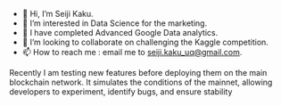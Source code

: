 - 👋 Hi, I’m Seiji Kaku.
- 👀 I’m interested in Data Science for the marketing.
- 🌱 I have completed Advanced Google Data analytics.
- 💞️ I’m looking to collaborate on challenging the Kaggle competition.
- 📫 How to reach me : email me to seiji.kaku_uq@gmail.com.

Recently I am testing new features before deploying them on the main blockchain network. It simulates the conditions of the mainnet, allowing developers to experiment, identify bugs, and ensure stability 

<!---
kakuseiji/kakuseiji is a ✨ special ✨ repository because its `README.md` (this file) appears on your GitHub profile.
You can click the Preview link to take a look at your changes.
--->
